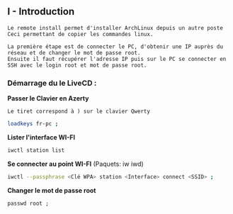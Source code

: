 ## I - Introduction 
```
Le remote install permet d'installer ArchLinux depuis un autre poste
Ceci permettant de copier les commandes linux.

La première étape est de connecter le PC, d'obtenir une IP auprès du réseau et de changer le mot de passe root.
Ensuite il faut récupérer l'adresse IP puis sur le PC se connecter en SSH avec le login root et mot de passe root.
```


### Démarrage du le LiveCD :


**Passer le Clavier en Azerty**

`Le tiret correspond à ) sur le clavier Qwerty`
```bash
loadkeys fr-pc ;
```

**Lister l'interface WI-FI**
```bash
iwctl station list
```

**Se connecter au point WI-FI** (Paquets: iw iwd)
```bash
iwctl --passphrase <Clé WPA> station <Interface> connect <SSID> ;
```

**Changer le mot de passe root**
```
passwd root ;
```
